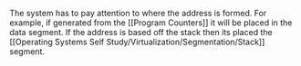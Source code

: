 The system has to pay attention to where the address is formed. For example, if generated from the [[Program Counters]] it will be placed in the data segment. If the address is based off the stack then its placed the [[Operating Systems Self Study/Virtualization/Segmentation/Stack]] segment.

